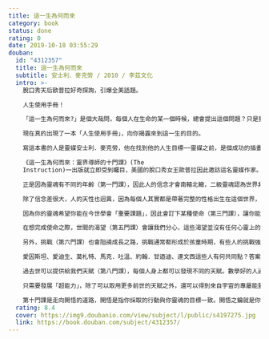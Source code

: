 ```yaml
---
title: 這一生為何而來
category: book
status: done
rating: 0
date: 2019-10-18 03:55:29
douban:
  id: "4312357"
  title: 這一生為何而來
  subtitle: 安士利．麥克勞 / 2010 / 李茲文化
  intro: >-
    脫口秀天后歐普拉好奇探詢，引爆全美話題。

    人生使用手冊！

    「這一生為何而來?」是個大哉問，每個人在生命的某一個時候，總會提出這個問題？只是我們從來不曾期待可以得到答案。有人開玩笑說，倘若人出生時可以附上一份說明書，一份類似「人生使用手冊」之類的東西，那該有多好。

    現在真的出現了一本「人生使用手冊」，向你揭露來到這一生的目的。

    寫這本書的人是靈媒安士利．麥克勞，他在找到他的人生目標──靈媒之前，是個成功的插畫家；這本書雖是他掛名作者，但事實上不算是他寫的，因為真正提供內容的是他的指導靈們，他只不過是一個傳遞的媒介罷了。

    《這一生為何而來：靈界導師的十門課》(The
    Instruction)一出版就立即受到矚目，美國的脫口秀女王歐普拉因此邀訪這名靈媒作家。安士利的指導靈們在節目上「說」歐普拉的靈魂年齡是九級……靈魂居然有老少之分，這就是本書的第一門課。作者指出，靈魂得在一級中輪迴個五世到二十世，學會設定的課題後，才能往上升級，直到十級由「肉身層」畢業，進入「因果層」。

    正是因為靈魂有不同的年齡（第一門課），因此人的信念才會南轅北轍，二級靈魂認為世界非黑即白，卻往往成為投機政客謊言下的受害者；當世界領袖多半是五級靈魂時，往往為了政績而不惜掀起戰端；當靈魂到了十級時，因為已經歷經太多次輪迴，利他主達到顛峰，不僅看淡生死、名利，也了解到人類其實是一體的，也深信「你需要的只是愛」。

    除了信念差很大，人的天性也迥異，因為每個人其實都是帶著完整的性格出生在這個世界，也就是具有自己的「靈魂類型」（第二門課）。若一個靈魂選擇當照護者類型的人，那麼這一生若能擔任護士、幼稚園老師，就會覺得順應了「心底的呼喚」；而一個表演類型的人，就不能沒有觀眾及舞台。因此，若因為父母的期望而勉強選擇志向的人，通常都不能感到滿足，因為沒有辦法活出「你的靈魂希望你活出的人生」。

    因為你的靈魂希望你能在今世學會「重要課題」，因此會訂下某種使命（第三門課），讓你能接受「完整的教育」；因為世世的輪迴，有些前世的傷痛會變成此生「莫名的害怕」（第四門課），而害怕會阻撓靈魂的進化，因此我們要在今世予以克服。

    在想完成使命之際，世間的渴望（第五門課）會讓我們分心，這些渴望並沒有任何心靈上的價值，諸如我們追求的安全感、財富、健康……當渴望失衡時，就會產生弊病。渴望安全，可能死於平庸；過度追求健康，反而會導致「疑病症」。

    另外，挑戰（第六門課）也會阻撓成長之路，挑戰通常都形成於孩童時期，有些人的挑戰強到足以形成一個人的特質。例如，頑固的挑戰源自兒時缺情感上的安全感，若加上自我毀滅的挑戰（兒時沒得到足夠的愛，自認毫無價值），可能會嚴重酗酒。人常常同時面對好幾項挑戰，若能懂得克服之道，反而是成長的良機。

    愛因斯坦、愛迪生、莫札特、馬克．吐溫、約翰．甘迺迪、達文西這些人有何共同點？答案是：他們都有閱讀障礙。靈魂不會刻意選擇任何悲慘遭遇，因為「人生不如意十之八九」，靈魂不用主動去試，也自然會在輪迴中遇到這樣的課題。絕不是因為上輩子造了什麼孽，但每一項探究（第七門課）的目的都是要達到自我賦能。

    過去世可以提供給我們天賦（第八門課），每個人身上都可以發現不同的天賦。數學好的人通常帶有邏輯的天賦；而莫札特無疑是帶著音樂的天賦。天賦是源自前世的經驗，也讓你對特定活動充滿熱情。

    只需要發展「超能力」，除了可以取用更多前世的天賦之外，還可以得到來自宇宙的專屬能量（第九門課）。其中最為人所知的是意向的力量（祕密的力量），學習與靈魂世界連結，整個宇宙的力量都會在背後挺你。

    第十門課是走向開悟的道路，開悟是指你採取的行動與你靈魂的目標一致。開悟之鑰就是你想要擁有它的渴望，透過這本書，你可以幾天就實現，不用花上幾年。
  rating: 8.4
  cover: https://img9.doubanio.com/view/subject/l/public/s4197275.jpg
  link: https://book.douban.com/subject/4312357/
---
```


